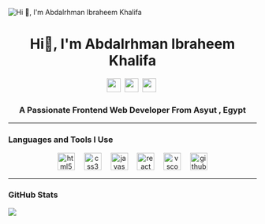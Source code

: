 ![Hi 👋, I'm Abdalrhman Ibraheem Khalifa](https://mir-s3-cdn-cf.behance.net/project_modules/max_1200/79731568097599.5b50bca477735.jpg)

<div id="toc">
  <ul align="center" style="list-style: none">
    <summary>
      <h1>
        Hi👋, I'm Abdalrhman Ibraheem Khalifa
      </h1>
    </summary>
  </ul>
</div>

<p align="center"><a href="abdalrhman1.ibraheem" target="_blank"><img src="https://img.shields.io/badge/Gmail-D14836?style=for-the-badge&logo=gmail&logoColor=white" height="28" style="margin-right: 4px"></a> <a href="https://www.facebook.com/o.Abdalrhman.o" target="_blank"><img src="https://img.shields.io/badge/Facebook-1877F2?style=for-the-badge&logo=facebook&logoColor=white" height="28" style="margin-right: 4px"></a> <a href="https://github.com/o-abdalrhman-o" target="_blank"><img src="https://img.shields.io/badge/GitHub-100000?style=for-the-badge&logo=github&logoColor=white" height="28" style="margin-right: 4px"></a></p>

<h3 align="center">A Passionate Frontend Web Developer From Asyut , Egypt </h3>
 
<hr>

<h3 align="left">Languages and Tools I Use </h3>
<div align="center">
  <img src="https://cdn.jsdelivr.net/gh/devicons/devicon/icons/html5/html5-original.svg" height="35" alt="html5 logo"  />
  <img width="11" />
  <img src="https://cdn.jsdelivr.net/gh/devicons/devicon/icons/css3/css3-original.svg" height="35" alt="css3 logo"  />
  <img width="11" />
  <img src="https://cdn.simpleicons.org/javascript/F7DF1E" height="35" alt="javascript logo"  />
  <img width="11" />
  <img src="https://cdn.simpleicons.org/react/61DAFB" height="35" alt="react logo"  />
  <img width="11" />
  <img src="https://cdn.jsdelivr.net/gh/devicons/devicon/icons/vscode/vscode-original.svg" height="35" alt="vscode logo"  />
  <img width="11" />
  <img src="https://skillicons.dev/icons?i=github" height="35" alt="github logo"  />
</div>

<hr>

<h3 align="left">GitHub Stats </h3>

![](https://github-readme-stats.vercel.app/api/top-langs/?username=o-abdalrhman-o&theme=chartreuse-dark&hide_border=true&include_all_commits=false&count_private=false&layout=compact)
